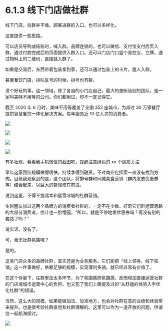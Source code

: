# 6.1.3 线下门店做社群

线下门店，拉群并不难。顾客进群的入口，也可以多样化。

这里提供一些思路。

可以店员导购或结账时，喊入群。品牌连锁的，也可以微信、支付宝支付后页入群，通过付款完成后的页面提供入群入口。还可以门店门口竖个易拉宝、立牌，通过物料上的二维码，直接就入群了。

如果是交易后，东西带着包装拿到家，还可以通过包装上的卡片，邀人入群。

甚至餐饮门店，排队区号的时候，排号也有群。

讲个好玩的事，这一领域，除了各自的小门店自己，最大的垄断级别的团队，是一家叫美味不用等的公司。你们都用过，却不一定记得它。

截至 2020 年 6 月时，美味不用等覆盖了全国 352 座城市，为超过 30 万家餐厅提供智慧餐饮一体化解决方案。每年服务近 10 亿人次的消费者。

![](img/54e820150a4d4fa11b9644fd7de5f2ba.png)

![](img/eebd1dc4f9c2eda4fbaa9031622bebd6.png)

![](img/f2cc2ca42b02c1f73c5239cc36a29e0b.png)

![](img/89c69ae856106ca3d8146f9137e1c1f7.png)

有多壮观，看看我手机微信的截图吧，提醒注意绿色的 xx 个朋友关注

早年这家团队规模做得很快，持续拿得到融资，不过商业化探索一直没有找到方向。目前我观察到的是，这个团队，将排号群和同城美食营销（群内发放优惠券等）结合起来，以巨大的群规模在前进。

说到这里，不得不提瑞幸和蜜雪冰城的社群营销。

生财圈友加过这两个品牌方的消费者社群的，一定不在少数。好奇它们群运营思路的大部分消费者，估计也一脸懵逼，“所以，就是不停地发优惠券吗？再没有别的套路了吗？”

说实话，没有了。

可，毫无社群氛围哇？

是的。

这类门店众多的品牌社群，其实还是为业务服务。它们能把「线上领券、线下核销」这一件事做好，依赖足够的规模，实现薄利多销，就已经非常有价值了。

在这个体量下，往群里加太多环节，为了氛围感而氛围感，反而增加直接运营社群的门店或城市运营中心的负担。也又犯了我们上面提及过的“从舒适的体验入手优化社群”的错误。

当然，这么大的规模，如果能做加法、加准地方，也会对社群在意的业绩和体验带来提升。也是很考验社群直觉和社群理解的。这里可以作为一道开放的问题，供诸位一起航海探讨。

![](img/08b409e548d8d310a42e1b70226b77ec.png)